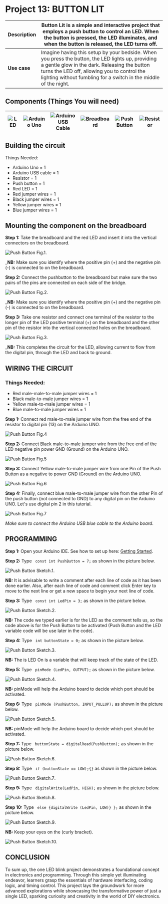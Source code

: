 # Project 13: BUTTON LIT

| **Description** | Button Lit is a simple and interactive project that employs a push button to control an LED. When the button is pressed, the LED illuminates, and when the button is released, the LED turns off. |
|------------------|----------------------------------------------------------------|
| **Use case**     | Imagine having this setup by your bedside. When you press the button, the LED lights up, providing a gentle glow in the dark. Releasing the button turns the LED off, allowing you to control the lighting without fumbling for a switch in the middle of the night. |

## Components (Things You will need)

| ![LED](../../assets/components/LED.png) | ![Arduino Uno](../../assets/components/arduino.png) | ![Arduino USB Cable](../../assets/components/USB_Cable.png) | ![Breadboard](../../assets/components/breadboard.png) |![Push Button](../../assets/components/Push_Button.png) |![Resistor](../../assets/components/Resistor.png) |
|-------------------------|-------------------------|-------------------------|-------------------------|-------------------------|-------------------------|

## Building the circuit

Things Needed:

- Arduino Uno = 1
-	Arduino USB cable = 1
-	Resistor = 1
-	Push button = 1
-	Red LED = 1
-	Red jumper wires = 1
-	Black jumper wires = 1
-	Yellow jumper wires = 1
-	Blue jumper wires = 1



## Mounting the component on the breadboard

**Step 1:** Take the breadboard and the red LED and insert it into the vertical connectors on the breadboard.

![Push Button Fig.1](../../assets/1.0/Push_Button/Push_Button_One_LED/Push_Button_Fig.1.png).

_**NB:** Make sure you identify where the positive pin (+) and the negative pin (-) is connected to on the breadboard. 

**Step 2:** Connect the pushbutton to the breadboard but make sure the two pairs of the pins are connected on each side of the bridge.

![Push Button Fig.2](../../assets/1.0/Push_Button/Push_Button_One_LED/Push_Button_Fig.2.png).

_**NB:** Make sure you identify where the positive pin (+) and the negative pin (-) is connected to on the breadboard.

**Step 3:** Take one resistor and connect one terminal of the resistor to the longer pin of the LED positive terminal (+) on the breadboard and the other pin of the resistor into the vertical connected holes on the breadboard.

![Push Button Fig.3](../../assets/1.0/Push_Button/Push_Button_One_LED/Push_Button_Fig.3.png).

_**NB:** This completes the circuit for the LED, allowing current to flow from the digital pin, through the LED and back to ground.

## WIRING THE CIRCUIT

### Things Needed:

- Red male-male-to-male jumper wires = 1
- Black male-to-male jumper wires = 1
- Yellow male-to-male jumper wires = 1
- Blue male-to-male jumper wires = 1


**Step 1:** Connect red male-to-male jumper wire from the free end of the resistor to digital pin (13) on the Arduino UNO.


![Push Button Fig.4](../../assets/1.0/Push_Button/Push_Button_One_LED/Push_Button_Fig.4.png)

**Step 2:** Connect Black male-to-male jumper wire from the free end of the LED negative pin power GND (Ground) on the Arduino UNO.

![Push Button Fig.5](../../assets/1.0/Push_Button/Push_Button_One_LED/Push_Button_Fig.5.png)

**Step 3:** Connect Yellow male-to-male jumper wire from one Pin of the Push Button as a negative to power GND (Ground) on the Arduino UNO.

![Push Button Fig.6](../../assets/1.0/Push_Button/Push_Button_One_LED/Push_Button_Fig.6.png)

**Step 4:** Finally, connect blue male-to-male jumper wire from the other Pin of the push button (not connected to GND) to any digital pin on the Arduino UNO. Let's use digital pin 2 in this tutorial.

![Push Button Fig.7](../../assets/1.0/Push_Button/Push_Button_One_LED/Push_Button_Fig.7.png)

_Make sure to connect the Arduino USB blue cable to the Arduino board_.


## PROGRAMMING

**Step 1:** Open your Arduino IDE. See how to set up here: [Getting Started](../../../../README.md#getting-started).

**Step 2:** Type ``` const int PushButton = 7;``` as shown in the picture below.

![Push Button Sketch.1](../../assets/1.0/Push_Button/Push_Button_One_LED/Push_Button_Sketch.1.png).

**NB:** It is advisable to write a comment after each line of code as it has been done earlier.
Also, after each line of code and comment click Enter key to move to the next line or get a new space to begin your next line of code.

**Step 3:** Type ``` const int LedPin = 3;``` as shown in the picture below.

![Push Button Sketch.2](../../assets/1.0/Push_Button/Push_Button_One_LED/Push_Button_Sketch.2.png).

**NB:** The code we typed earlier is for the LED as the comment tells us, so the code above is for the Push Button to be activated (Push Button and the LED variable code will be use later in the code).

**Step 4:** Type ``` int buttonState = 0;``` as shown in the picture below.

![Push Button Sketch.3](../../assets/1.0/Push_Button/Push_Button_One_LED/Push_Button_Sketch.3.png).

**NB:** The is LED On is a variable that will keep track of the state of the LED.

**Step 5:** Type ``` pinMode (LedPin, OUTPUT);``` as shown in the picture below.

![Push Button Sketch.4](../../assets/1.0/Push_Button/Push_Button_One_LED/Push_Button_Sketch.4.png).

**NB:** pinMode will help the Arduino board to decide which port should be activated.

**Step 6:** Type ``` pinMode (PushButton, INPUT_PULLUP);``` as shown in the picture below.

![Push Button Sketch.5](../../assets/1.0/Push_Button/Push_Button_One_LED/Push_Button_Sketch.5.png).

**NB:** pinMode will help the Arduino board to decide which port should be activated.

**Step 7:** Type ``` buttonState = digitalRead(PushButton);``` as shown in the picture below.

![Push Button Sketch.6](../../assets/1.0/Push_Button/Push_Button_One_LED/Push_Button_Sketch.6.png).

**Step 8:** Type ``` if (buttonState == LOW);{}``` as shown in the picture below.

![Push Button Sketch.7](../../assets/1.0/Push_Button/Push_Button_One_LED/Push_Button_Sketch.7.png).

**Step 9:** Type ``` digitalWrite(LedPin, HIGH);``` as shown in the picture below.

![Push Button Sketch.8](../../assets/1.0/Push_Button/Push_Button_One_LED/Push_Button_Sketch.8.png).

**Step 10:** Type ``` else {digitalWrite (LedPin, LOW)} };``` as shown in the picture below.

![Push Button Sketch.9](../../assets/1.0/Push_Button/Push_Button_One_LED/Push_Button_Sketch.9.png).

**NB:** Keep your eyes on the (curly bracket).

![Push Button Sketch.10](../../assets/1.0/Push_Button/Push_Button_One_LED/Push_Button_Sketch.10.png).


## CONCLUSION
To sum up, the one LED blink project demonstrates a foundational concept in electronics and programming. Through this simple yet illuminating endeavor, learners grasp the essentials of hardware interfacing, coding logic, and timing control. This project lays the groundwork for more advanced explorations while showcasing the transformative power of just a single LED, sparking curiosity and creativity in the world of DIY electronics.
